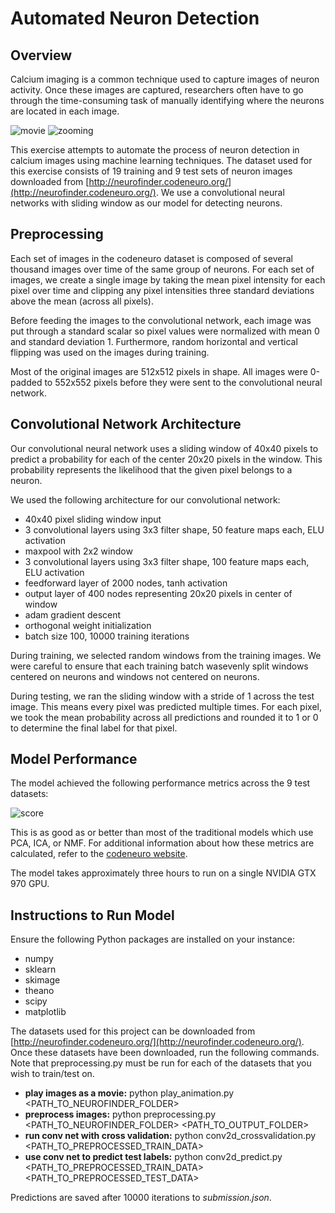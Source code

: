 # Automated Neuron Detection

## Overview
Calcium imaging is a common technique used to capture images of neuron activity. 
Once these images are captured, researchers often have to go through the time-consuming
task of manually identifying where the neurons are located in each image.

![movie](https://github.com/iamshang1/Projects/blob/master/Advanced_ML/Neuron_Detection/movie.gif)
![zooming](https://github.com/iamshang1/Projects/blob/master/Advanced_ML/Neuron_Detection/zooming.gif)

This exercise attempts to automate the process of neuron detection in calcium images
using machine learning techniques. The dataset used for this exercise consists of 19 training
and 9 test sets of neuron images downloaded from [http://neurofinder.codeneuro.org/](http://neurofinder.codeneuro.org/).
We use a convolutional neural networks with sliding window as our model for detecting neurons.

## Preprocessing
Each set of images in the codeneuro dataset is composed of several thousand images
over time of the same group of neurons. For each set of images, we create a single image by 
taking the mean pixel intensity for each pixel over time and clipping any pixel intensities three
standard deviations above the mean (across all pixels).

Before feeding the images to the convolutional network, each image was put through a standard
scalar so pixel values were normalized with mean 0 and standard deviation 1. Furthermore, random
horizontal and vertical flipping was used on the images during training.

Most of the original images are 512x512 pixels in shape. All images were 0-padded to 552x552 pixels
before they were sent to the convolutional neural network.

## Convolutional Network Architecture
Our convolutional neural network uses a sliding window of 40x40 pixels to predict a probability
for each of the center 20x20 pixels in the window. This probability represents the likelihood
that the given pixel belongs to a neuron.

We used the following architecture for our convolutional network: 
- 40x40 pixel sliding window input
- 3 convolutional layers using 3x3 filter shape, 50 feature maps each, ELU activation
- maxpool with 2x2 window
- 3 convolutional layers using 3x3 filter shape, 100 feature maps each, ELU activation
- feedforward layer of 2000 nodes, tanh activation
- output layer of 400 nodes representing 20x20 pixels in center of window
- adam gradient descent
- orthogonal weight initialization
- batch size 100, 10000 training iterations

During training, we selected random windows from the training images. We were careful to ensure 
that each training batch wasevenly split windows centered on neurons and windows not centered
on neurons.

During testing, we ran the sliding window with a stride of 1 across the test image. This means
every pixel was predicted multiple times. For each pixel, we took the mean probability across
all predictions and rounded it to 1 or 0 to determine the final label for that pixel.

## Model Performance
The model achieved the following performance metrics across the 9 test datasets:

![score](https://github.com/iamshang1/Projects/blob/master/Advanced_ML/Neuron_Detection/score.png)

This is as good as or better than most of the traditional models which use PCA, ICA,
or NMF. For additional information about how these metrics are calculated, refer to the
[codeneuro website](http://neurofinder.codeneuro.org/).

The model takes approximately three hours to run on a single NVIDIA GTX 970 GPU.

## Instructions to Run Model
Ensure the following Python packages are installed on your instance:
- numpy
- sklearn
- skimage
- theano
- scipy
- matplotlib

The datasets used for this project can be downloaded from [http://neurofinder.codeneuro.org/](http://neurofinder.codeneuro.org/).
Once these datasets have been downloaded, run the following commands. Note that preprocessing.py must be run for each of the
datasets that you wish to train/test on.

- **play images as a movie:** python play_animation.py \<PATH_TO_NEUROFINDER_FOLDER\>
- **preprocess images:** python preprocessing.py \<PATH_TO_NEUROFINDER_FOLDER\> \<PATH_TO_OUTPUT_FOLDER\>
- **run conv net with cross validation:** python conv2d_crossvalidation.py \<PATH_TO_PREPROCESSED_TRAIN_DATA\>
- **use conv net to predict test labels:** python conv2d_predict.py \<PATH_TO_PREPROCESSED_TRAIN_DATA\> \<PATH_TO_PREPROCESSED_TEST_DATA\>

Predictions are saved after 10000 iterations to *submission.json*.